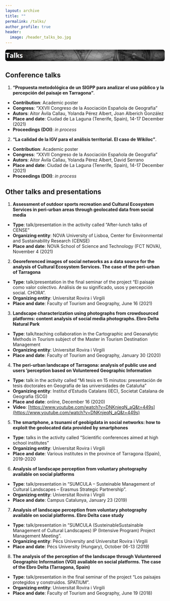 ```yaml
---
layout: archive
title: ""
permalink: /talks/
author_profile: true
header:
  image: /header_talks_bo.jpg
---
```


<img src="/images/talks.png">

## Conference talks

1. __“Propuesta metodológica de un SIGPP para analizar el uso público y la percepción del paisaje en Tarragona”__.
- __Contribution__: Academic poster
- __Congress__: “XXVII Congreso de la Asociación Española de Geografía”
- __Autors__: Aitor Àvila Callau, Yolanda Pérez Albert, Joan Alberich González
- __Place and date__: Ciudad de La Laguna (Tenerife, Spain), 14-17 December (2021)
- __Proceedings (DOI)__: _in process_


2. __“La calidad de la IGV para el análisis territorial. El caso de Wikiloc”__.
- __Contribution__: Academic poster
- __Congress__: “XXVII Congreso de la Asociación Española de Geografía”
- __Autors__: Aitor Àvila Callau, Yolanda Pérez Albert, David Serrano
- __Place and date__: Ciudad de La Laguna (Tenerife, Spain), 14-17 December (2021)
- __Proceedings (DOI)__: _in process_

## Other talks and presentations

1. __Assessment of outdoor sports recreation and Cultural Ecosystem Services in peri-urban areas through geolocated data from social media__
- __Type__: talk/presentation in the activity called “After-lunch talks of CENSE”
- __Organizing entity__: NOVA University of Lisboa, Center for Environmental and Sustainability Research (CENSE) 
- __Place and date__: NOVA School of Science and Technology (FCT NOVA), November 4 (2021)

2. __Georeferenced images of social networks as a data source for the analysis of Cultural Ecosystem Services. The case of the peri-urban of Tarragona__
- __Type__: talk/presentation in the final seminar of the project “El paisaje como valor colectivo. Análisis de su significado, usos y percepción social. CHORA”.
- __Organizing entity__: Universitat Rovira i Virgili
- __Place and date__: Faculty of Tourism and Geography, June 16 (2021)

3. __Landscape characterization using photographs from crowdsourced platforms: content analysis of social media photographs. Ebro Delta Natural Park__
- __Type__: talk/teaching collaboration in the Cartographic and Geoanalytic Methods in Tourism subject of the Master in Tourism Destination Management
- __Organizing entity__: Universitat Rovira i Virgili
- __Place and date__: Faculty of Tourism and Geography, January 30 (2020)

4. __The peri-urban landscape of Tarragona: analysis of public use and users ’perception based on Voluntereed Geographic Information__
- __Type__: talk in the activity called “Mi tesis en 15 minutos: presentación de tesis doctorales en Geografía de las universidades de Cataluña”
- __Organizing entity__: Institut d’Estudis Catalans (IEC), Societat Catalana de Geografia (SCG)
- __Place and date__: online, December 16 (2020)
- __Video__: [https://www.youtube.com/watch?v=DNKnjeqN_aQ&t=449s](https://www.youtube.com/watch?v=DNKnjeqN_aQ&t=449s)

5. __The smartphone, a tsunami of geobigdata in social networks: how to exploit the geolocated data provided by smartphones__
- __Type__: talks in the activity called “Scientific conferences aimed at high school institutes”
- __Organizing entity__: Universitat Rovira i Virgili
- __Place and date__: Various institutes in the province of Tarragona (Spain), 2019-2020

6. __Analysis of landscape perception from voluntary photography available on social platforms__
- __Type__: talk/presentation in “SUMCULA – Susteinable Management of Cultural Landscapes – Erasmus Strategic Partnership”.
- __Organizing entity__: Universitat Rovira i Virgili
- __Place and date__: Campus Catalunya, January 23 (2019)

7. __Analysis of landscape perception from voluntary photography available on social platforms. Ebro Delta case study__
- __Type__: talk/presentation in “SUMCULA (SusteinableSustainable Management of Cultural Landscapes) IP (Intensive Program) Project Management Meeting”.
- __Organizing entity__: Pécs University and Universitat Rovira i Virgili
- __Place and date__: Pécs University (Hungary), October 06-13 (2019)

8. __The analysis of the perception of the landscape through Voluntereed Geographic Information (VGI) available on social platforms. The case of the Ebro Delta (Tarragona, Spain)__
- __Type__: talk/presentation in the final seminar of the project “Los paisajes protegidos y construidos. SPATIUM”.
- __Organizing entity__: Universitat Rovira i Virgili
- __Place and date__: Faculty of Tourism and Geography, June 19 (2018)





